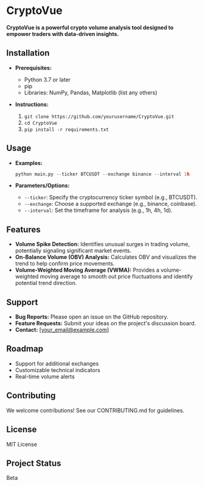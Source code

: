 # CryptoVue

**CryptoVue is a powerful crypto volume analysis tool designed to empower traders with data-driven insights.**

## Installation

* **Prerequisites:** 
    * Python 3.7 or later
    * pip
    * Libraries: NumPy, Pandas, Matplotlib (list any others)

* **Instructions:**
    1. `git clone https://github.com/yourusername/CryptoVue.git`
    2. `cd CryptoVue`
    3. `pip install -r requirements.txt`

## Usage

* **Examples:**
    ```python
    python main.py --ticker BTCUSDT --exchange binance --interval 1h
    ```

* **Parameters/Options:**
    * `--ticker`:  Specify the cryptocurrency ticker symbol (e.g., BTCUSDT).
    * `--exchange`:  Choose a supported exchange (e.g., binance, coinbase).
    * `--interval`:  Set the timeframe for analysis (e.g., 1h, 4h, 1d).

## Features

* **Volume Spike Detection:** Identifies unusual surges in trading volume, potentially signaling significant market events.
* **On-Balance Volume (OBV) Analysis:**  Calculates OBV and visualizes the trend to help confirm price movements.
* **Volume-Weighted Moving Average (VWMA):** Provides a volume-weighted moving average to smooth out price fluctuations and identify potential trend direction.  

## Support

* **Bug Reports:** Please open an issue on the GitHub repository.
* **Feature Requests:**  Submit your ideas on the project's discussion board. 
* **Contact:**  [your_email@example.com] 

## Roadmap

* Support for additional exchanges
* Customizable technical indicators
* Real-time volume alerts

## Contributing

We welcome contributions! See our CONTRIBUTING.md for guidelines.

## License

MIT License

## Project Status

Beta

